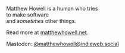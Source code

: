 Matthew Howell is a human who tries <br />
to make software <br />
and *sometimes* other things.

Read more at [matthewhowell.net](https://www.matthewhowell.net).

Mastodon: <a href="https://indieweb.social/@matthewhowell" rel="me">@matthewhowell@indieweb.social</a>

<link rel="me" href="https://indieweb.social/@matthewhowell">
